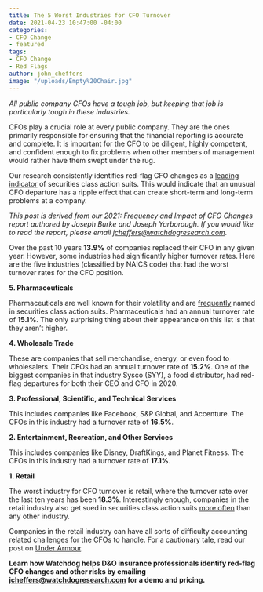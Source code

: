 ```yaml
---
title: The 5 Worst Industries for CFO Turnover
date: 2021-04-23 10:47:00 -04:00
categories:
- CFO Change
- featured
tags:
- CFO Change
- Red Flags
author: john_cheffers
image: "/uploads/Empty%20Chair.jpg"
---
```


*All public company CFOs have a tough job, but keeping that job is particularly tough in these industries.*

CFOs play a crucial role at every public company. They are the ones primarily responsible for ensuring that the financial reporting is accurate and complete. It is important for the CFO to be diligent, highly competent, and confident enough to fix problems when other members of management would rather have them swept under the rug.

Our research consistently identifies red-flag CFO changes as a [leading indicator](https://blog.watchdogresearch.com/posts/six-leading-indicators-of-securities-litigation/) of securities class action suits. This would indicate that an unusual CFO departure has a ripple effect that can create short-term and long-term problems at a company.

*This post is derived from our 2021: Frequency and Impact of CFO Changes report authored by Joseph Burke and Joseph Yarborough. If you would like to read the report, please email [jcheffers@watchdogresearch.com](mailto:jcheffers@watchdogresearch.com).*

Over the past 10 years **13.9%** of companies replaced their CFO in any given year. However, some industries had significantly higher turnover rates. Here are the five industries (classified by NAICS code) that had the worst turnover rates for the CFO position.

**5. Pharmaceuticals**

Pharmaceuticals are well known for their volatility and are [frequently](https://blog.watchdogresearch.com/posts/impact-of-cyan-comparing-the-market-today-to-the-pharmaceuticals-of-yesteryear/) named in securities class action suits. Pharmaceuticals had an annual turnover rate of **15.1%**. The only surprising thing about their appearance on this list is that they aren’t higher.

**4. Wholesale Trade**

These are companies that sell merchandise, energy, or even food to wholesalers. Their CFOs had an annual turnover rate of **15.2%**. One of the biggest companies in that industry Sysco (SYY), a food distributor, had red-flag departures for both their CEO and CFO in 2020.

**3. Professional, Scientific, and Technical Services**

This includes companies like Facebook, S&P Global, and Accenture. The CFOs in this industry had a turnover rate of **16.5%**.

**2. Entertainment, Recreation, and Other Services**

This includes companies like Disney, DraftKings, and Planet Fitness. The CFOs in this industry had a turnover rate of **17.1%**.

**1. Retail**

The worst industry for CFO turnover is retail, where the turnover rate over the last ten years has been **18.3%**. Interestingly enough, companies in the retail industry also get sued in securities class action suits [more often](https://blog.watchdogresearch.com/posts/the-five-riskiest-industries-for-securities-class-action-litigation/) than any other industry.

Companies in the retail industry can have all sorts of difficulty accounting related challenges for the CFOs to handle. For a cautionary tale, read our post on [Under Armour](https://blog.watchdogresearch.com/posts/under-armour-part-ii-cam-raises-the-specter-of-channel-stuffing/).

**Learn how Watchdog helps D&O insurance professionals identify red-flag CFO changes and other risks by emailing [jcheffers@watchdogresearch.com](mailto:jcheffers@watchdogresearch.com) for a demo and pricing.**